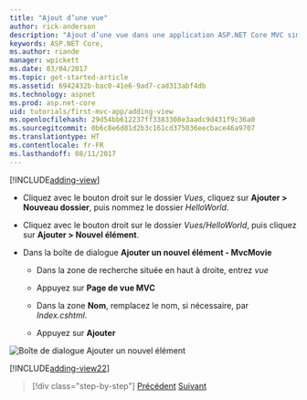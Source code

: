 ```yaml
---
title: "Ajout d’une vue"
author: rick-anderson
description: "Ajout d’une vue dans une application ASP.NET Core MVC simple"
keywords: ASP.NET Core,
ms.author: riande
manager: wpickett
ms.date: 03/04/2017
ms.topic: get-started-article
ms.assetid: 6942432b-bac0-41e6-9ad7-cad313abf4db
ms.technology: aspnet
ms.prod: asp.net-core
uid: tutorials/first-mvc-app/adding-view
ms.openlocfilehash: 29d54bb612237ff3383308e3aadc9d431f9c36a0
ms.sourcegitcommit: 0b6c8e6d81d2b3c161cd375036eecbace46a9707
ms.translationtype: HT
ms.contentlocale: fr-FR
ms.lasthandoff: 08/11/2017
---
```

[!INCLUDE[adding-view](../../includes/mvc-intro/adding_view1.md)]

* Cliquez avec le bouton droit sur le dossier *Vues*, cliquez sur **Ajouter > Nouveau dossier**, puis nommez le dossier *HelloWorld*.

* Cliquez avec le bouton droit sur le dossier *Vues/HelloWorld*, puis cliquez sur **Ajouter > Nouvel élément**.

* Dans la boîte de dialogue **Ajouter un nouvel élément - MvcMovie**

  * Dans la zone de recherche située en haut à droite, entrez *vue*

  * Appuyez sur **Page de vue MVC**

  * Dans la zone **Nom**, remplacez le nom, si nécessaire, par *Index.cshtml*.

  * Appuyez sur **Ajouter**

![Boîte de dialogue Ajouter un nouvel élément](adding-view/_static/add_view.png)

[!INCLUDE[adding-view22](../../includes/mvc-intro/adding_view2.md)]

>[!div class="step-by-step"]
[Précédent](adding-controller.md)
[Suivant](adding-model.md)